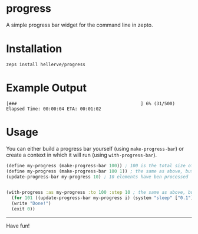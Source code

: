 # progress

A simple progress bar widget for the command line in zepto.

# Installation

```
zeps install hellerve/progress
```

# Example Output

```
[###                                               ] 6% (31/500) Elapsed Time: 00:00:04 ETA: 00:01:02
```

# Usage

You can either build a progress bar yourself (using `make-progress-bar`) or
create a context in which it will run (using `with-progress-bar`).

```clojure
(define my-progress (make-progress-bar 100)) ; 100 is the total size of elements, step size will be 10
(define my-progress (make-progress-bar 100 1)) ; the same as above, but the step size will be 1
(update-progress-bar my-progress 10) ; 10 elements have ben processed


(with-progress :as my-progress :to 100 :step 10 ; the same as above, but creating a context
  (for 101 ((update-progress-bar my-progress i) (system "sleep" ["0.1"]))) ; we are using the implicit loop counter i that is provided by the for macro
  (write "Done!")
  (exit 0))
```

<hr/>

Have fun!
